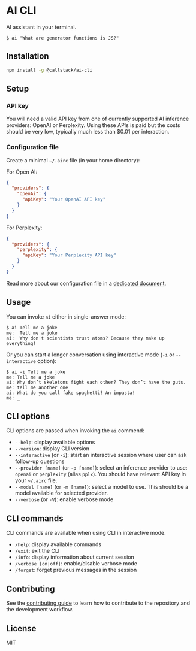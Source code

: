 # AI CLI

AI assistant in your terminal.

```
$ ai "What are generator functions is JS?"
```

## Installation

```sh
npm install -g @callstack/ai-cli
```

## Setup

### API key

You will need a valid API key from one of currently supported AI inference providers: OpenAI or Perplexity. Using these APIs is paid but the costs should be very low, typically much less than $0.01 per interaction.

### Configuration file

Create a minimal `~/.airc` file (in your home directory):

For Open AI:

```json
{
  "providers": {
    "openAi": {
      "apiKey": "Your OpenAI API key"
    }
  }
}
```

For Perplexity:

```json
{
  "providers": {
    "perplexity": {
      "apiKey": "Your Perplexity API key"
    }
  }
}
```

Read more about our configuration file in a [dedicated document](./docs/ConfigFile.md).

## Usage

You can invoke `ai` either in single-answer mode:

```
$ ai Tell me a joke
me:  Tell me a joke
ai:  Why don't scientists trust atoms? Because they make up everything!
```

Or you can start a longer conversation using interactive mode (`-i` or `--interactive` option):

```
$ ai -i Tell me a joke
me: Tell me a joke
ai: Why don’t skeletons fight each other? They don’t have the guts.
me: tell me another one
ai: What do you call fake spaghetti? An impasta!
me: _
```

## CLI options

CLI options are passed when invoking the `ai` commend:

- `--help`: display available options
- `--version`: display CLI version
- `--interactive` (or `-i`): start an interactive session where user can ask follow-up questions
- `--provider [name]` (or `-p [name]`): select an inference provider to use: `openai` or `perplexity` (alias `pplx`). You should have relevant API key in your `~/.airc` file.
- `--model [name]` (or `-m [name]`): select a model to use. This should be a model available for selected provider.
- `--verbose` (or `-V`): enable verbose mode

## CLI commands

CLI commands are available when using CLI in interactive mode.

- `/help`: display available commands
- `/exit`: exit the CLI
- `/info`: display information about current session
- `/verbose [on|off]`: enable/disable verbose mode
- `/forget`: forget previous messages in the session

## Contributing

See the [contributing guide](CONTRIBUTING.md) to learn how to contribute to the repository and the development workflow.

## License

MIT
